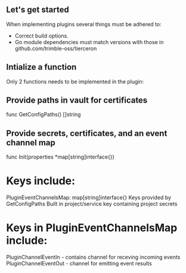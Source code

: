 ﻿
## Let's get started
When implementing plugins several things must be adhered to:
* Correct build options.
* Go module dependencies must match versions with those in github.com/trimble-oss/tierceron

## Intialize a function
Only 2 functions needs to be implemented in the plugin:

## Provide paths in vault for certificates
func GetConfigPaths() []string

## Provide secrets, certificates, and an event channel map 
func Init(properties *map[string]interface{})

# Keys include:
PluginEventChannelsMap: map[string]interface{}
Keys provided by GetConfigPaths
Built in project/service key containing project secrets

# Keys in PluginEventChannelsMap include:
PluginChannelEventIn  - contains channel for receving incoming events
PluginChannelEventOut - channel for emitting event results



